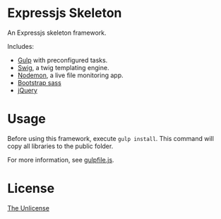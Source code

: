 # Expressjs Skeleton
An Expressjs skeleton framework. 

Includes:
- [Gulp](http://gulpjs.com/) with preconfigured tasks.
- [Swig](https://paularmstrong.github.io/swig/), a twig templating engine.
- [Nodemon](http://nodemon.io/), a live file monitoring app.
- [Bootstrap sass](https://github.com/twbs/bootstrap-sass)
- [jQuery](https://jquery.com/)

# Usage
Before using this framework, execute ```gulp install```.
This command will copy all libraries to the public folder.

For more information, see [gulpfile.js](gulpfile.js).

# License
[The Unlicense](http://choosealicense.com/licenses/unlicense/)

